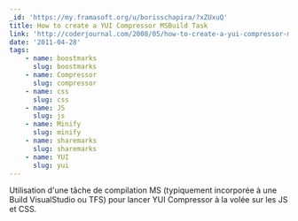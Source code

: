 ```yaml
---
_id: 'https://my.framasoft.org/u/borisschapira/?xZUxuQ'
title: How to create a YUI Compressor MSBuild Task
link: 'http://coderjournal.com/2008/05/how-to-create-a-yui-compressor-msbuild-task'
date: '2011-04-28'
tags:
    - name: boostmarks
      slug: boostmarks
    - name: Compressor
      slug: compressor
    - name: css
      slug: css
    - name: JS
      slug: js
    - name: Minify
      slug: minify
    - name: sharemarks
      slug: sharemarks
    - name: YUI
      slug: yui
---
```


<div class="markdown"><p>Utilisation d'une tâche de compilation MS (typiquement incorporée à une Build VisualStudio ou TFS) pour lancer YUI Compressor à la volée sur les JS et CSS.
</p></div>
